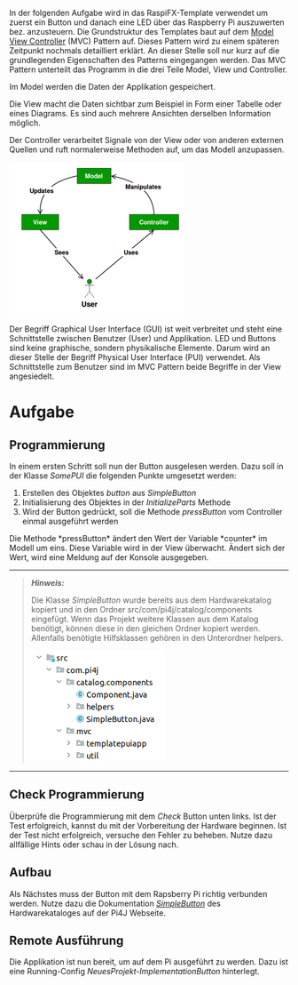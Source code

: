 In der folgenden Aufgabe wird in das RaspiFX-Template verwendet um zuerst ein Button und danach eine LED über
das Raspberry Pi auszuwerten bez. anzusteuern. Die Grundstruktur des Templates baut auf dem 
[Model View Controller](https://www.geeksforgeeks.org/mvc-design-pattern/) 
(MVC) Pattern auf. Dieses Pattern wird zu einem späteren Zeitpunkt nochmals detailliert erklärt. An dieser Stelle soll 
nur kurz auf die grundlegenden Eigenschaften des Patterns eingegangen werden. Das MVC
Pattern unterteilt das Programm in die drei Teile Model, View und Controller.

Im Model werden die Daten der Applikation gespeichert.

Die View macht die Daten sichtbar zum Beispiel in Form einer Tabelle oder 
eines Diagrams. Es sind auch mehrere Ansichten derselben Information möglich.

Der Controller verarbeitet Signale von der View oder von anderen 
externen Quellen und ruft normalerweise Methoden auf, um das Modell anzupassen.

![MVC-Pattern](./MVC-Pattern.png)

Der Begriff Graphical User Interface (GUI) ist weit verbreitet und steht eine Schnittstelle 
zwischen Benutzer (User) und Applikation. LED und Buttons sind keine graphische, 
sondern physikalische Elemente. Darum wird an dieser Stelle der Begriff Physical 
User Interface (PUI) verwendet. Als Schnittstelle zum Benutzer sind im MVC Pattern 
beide Begriffe in der View angesiedelt.

# Aufgabe
## Programmierung
In einem ersten Schritt soll nun der Button ausgelesen werden. Dazu soll in der Klasse 
*SomePUI* die folgenden Punkte umgesetzt werden:
1. Erstellen des Objektes *button* aus *SimpleButton*
2. Initialisierung des Objektes in der *InitializeParts* Methode
3. Wird der Button gedrückt, soll die Methode *pressButton* vom Controller einmal ausgeführt werden

<div class="hint">
Die Methode *pressButton* ändert den Wert der Variable *counter* im Modell um eins. 
Diese Variable wird in der View überwacht. Ändert sich der Wert, wird eine Meldung 
auf der Konsole ausgegeben.
</div>

---
> **_Hinweis:_** 
> 
> Die Klasse *SimpleButton* wurde bereits aus dem Hardwarekatalog kopiert und 
> in den Ordner src/com/pi4j/catalog/components eingefügt. Wenn das Projekt weitere Klassen 
> aus dem Katalog benötigt, können diese in den gleichen Ordner kopiert werden. Allenfalls 
> benötigte Hilfsklassen gehören in den Unterordner helpers. 
> 
> ![Button-Class](./Button-Class.png)
---

## Check Programmierung
Überprüfe die Programmierung mit dem *Check* Button unten links. Ist der Test 
erfolgreich, kannst du mit der Vorbereitung der Hardware beginnen. Ist der Test nicht 
erfolgreich, versuche den Fehler zu beheben. Nutze dazu allfällige Hints oder schau in 
der Lösung nach.

## Aufbau
Als Nächstes muss der Button mit dem Rapsberry Pi richtig verbunden werden. Nutze dazu die
Dokumentation [*SimpleButton*](https://pi4j.com/examples/components/simplebutton/) 
des Hardwarekataloges auf der Pi4J Webseite.

## Remote Ausführung
Die Applikation ist nun bereit, um auf dem Pi ausgeführt zu werden. Dazu ist eine 
Running-Config *NeuesProjekt-ImplementationButton* hinterlegt.
